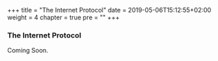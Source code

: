 +++
title = "The Internet Protocol"
date = 2019-05-06T15:12:55+02:00
weight = 4
chapter = true
pre = "<b></b>"
+++

### The Internet Protocol

 

Coming Soon.